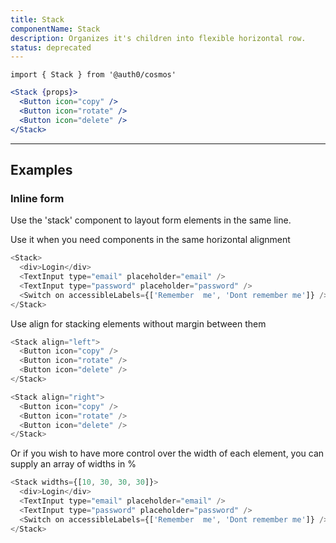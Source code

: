 ```yaml
---
title: Stack
componentName: Stack
description: Organizes it's children into flexible horizontal row.
status: deprecated
---
```


`import { Stack } from '@auth0/cosmos'`

```jsx
<Stack {props}>
  <Button icon="copy" />
  <Button icon="rotate" />
  <Button icon="delete" />
</Stack>
```

---

## Examples

### Inline form

Use the 'stack' component to layout form elements in the same line.

Use it when you need components in the same horizontal alignment

```js
<Stack>
  <div>Login</div>
  <TextInput type="email" placeholder="email" />
  <TextInput type="password" placeholder="password" />
  <Switch on accessibleLabels={['Remember  me', 'Dont remember me']} />
</Stack>
```

Use align for stacking elements without margin between them

```js
<Stack align="left">
  <Button icon="copy" />
  <Button icon="rotate" />
  <Button icon="delete" />
</Stack>
```

```js
<Stack align="right">
  <Button icon="copy" />
  <Button icon="rotate" />
  <Button icon="delete" />
</Stack>
```

Or if you wish to have more control over the width of each element, you can supply an array of widths in %

```js
<Stack widths={[10, 30, 30, 30]}>
  <div>Login</div>
  <TextInput type="email" placeholder="email" />
  <TextInput type="password" placeholder="password" />
  <Switch on accessibleLabels={['Remember  me', 'Dont remember me']} />
</Stack>
```
